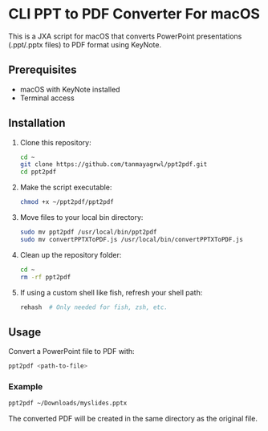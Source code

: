 # CLI PPT to PDF Converter For macOS

This is a JXA script for macOS that converts PowerPoint presentations (.ppt/.pptx files) to PDF format using KeyNote.

## Prerequisites

- macOS with KeyNote installed
- Terminal access

## Installation

1. Clone this repository:
    ```bash
    cd ~
    git clone https://github.com/tanmayagrwl/ppt2pdf.git
    cd ppt2pdf
    ```

2. Make the script executable:
    ```bash
    chmod +x ~/ppt2pdf/ppt2pdf
    ```

3. Move files to your local bin directory:
    ```bash
    sudo mv ppt2pdf /usr/local/bin/ppt2pdf
    sudo mv convertPPTXToPDF.js /usr/local/bin/convertPPTXToPDF.js
    ```

4. Clean up the repository folder:
    ```bash
    cd ~
    rm -rf ppt2pdf
    ```

5. If using a custom shell like fish, refresh your shell path:
    ```bash
    rehash  # Only needed for fish, zsh, etc.
    ```

## Usage

Convert a PowerPoint file to PDF with:

```bash
ppt2pdf <path-to-file>
```

### Example

```bash
ppt2pdf ~/Downloads/myslides.pptx
```

The converted PDF will be created in the same directory as the original file.
